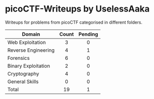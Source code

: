 # picoCTF-Writeups by UselessAaka

Writeups for problems from picoCTF categorised in different folders.


| Domain              | Count | Pending |
| ------------------- | :---: |  :---:  |
| Web Exploitation    |   3   |    0    |
| Reverse Engineering |   4   |    1    |
| Forensics           |   6   |    0    |
| Binary Exploitation |   2   |    0    |
| Cryptography        |   4   |    0    |
| General Skills      |   0   |    0    |
| Total               |  19   |    1    |
